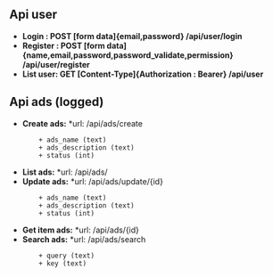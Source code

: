 

## Api user
- **Login : POST [form data]{email,password} /api/user/login**
- **Register : POST [form data]{name,email,password,password_validate,permission} /api/user/register**
- **List user: GET [Content-Type]{Authorization : Bearer} /api/user**

## Api ads (logged)
- **Create ads:** 
	*url: /api/ads/create
	```param (form data):
		+ ads_name (text)
		+ ads_description (text)
		+ status (int)
	```
- **List ads:** 
	*url: /api/ads/
	``` ```
- **Update ads:** 
	*url: /api/ads/update/{id}
	```param (form data):
		+ ads_name (text)
		+ ads_description (text)
		+ status (int)
	```
- **Get item ads:** 
	*url: /api/ads/{id}
	```  ```
- **Search ads:** 
	*url: /api/ads/search
	```param (form data):
		+ query (text)
		+ key (text)
	```
